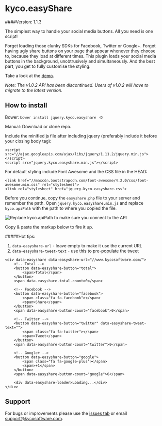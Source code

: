kyco.easyShare
==============
####Version: 1.1.3

The simplest way to handle your social media buttons. All you need is one script!

Forget loading those clunky SDKs for Facebook, Twitter or Google+. Forget having ugly
share buttons on your page that appear whenever they choose to, because they load
at different times. This plugin loads your social media buttons in the background,
unobtrusively and simultaneously. And the best part, you get to fully customise the
styling.

Take a look at the [demo](https://www.kycosoftware.com/projects/demo/easyshare).

_Note: The v1.0.2 API has been discontinued. Users of v1.0.2 will have to migrate to the latest version._

How to install
--------------

Bower: `bower install jquery.kyco.easyshare -D`

Manual: Download or clone repo.

Include the minified js file after including jquery (preferably include it before your closing body tag):

	<script src="//ajax.googleapis.com/ajax/libs/jquery/1.11.2/jquery.min.js"></script>
	<script src="jquery.kyco.easyshare.min.js"></script>

For default styling include Font Awesome and the CSS file in the HEAD:

	<link href="//maxcdn.bootstrapcdn.com/font-awesome/4.2.0/css/font-awesome.min.css" rel="stylesheet">
	<link rel="stylesheet" href="jquery.kyco.easyshare.css">

Before you continue, copy the `easyshare.php` file to your server and remember the path.
Open `jquery.kyco.easyshare.min.js` and replace `kyco.apiPath` with the path to where you copied the file.

![Replace kyco.apiPath to make sure you connect to the API](https://www.kycosoftware.com/uploads/easyshare/easyshare.png)

Copy & paste the markup below to fire it up.

#####Hot tips:
1. `data-easyshare-url` - leave empty to make it use the current URL
2. `data-easyshare-tweet-text` - use this to pre-populate the tweet

```
<div data-easyshare data-easyshare-url="//www.kycosoftware.com/">
	<!-- Total -->
	<button data-easyshare-button="total">
		<span>Total</span>
	</button>
	<span data-easyshare-total-count>0</span>

	<!-- Facebook -->
	<button data-easyshare-button="facebook">
		<span class="fa fa-facebook"></span>
		<span>Share</span>
	</button>
	<span data-easyshare-button-count="facebook">0</span>

	<!-- Twitter -->
	<button data-easyshare-button="twitter" data-easyshare-tweet-text="">
		<span class="fa fa-twitter"></span>
		<span>Tweet</span>
	</button>
	<span data-easyshare-button-count="twitter">0</span>

	<!-- Google+ -->
	<button data-easyshare-button="google">
		<span class="fa fa-google-plus"></span>
		<span>+1</span>
	</button>
	<span data-easyshare-button-count="google">0</span>

	<div data-easyshare-loader>Loading...</div>
</div>
```

Support
-------

For bugs or improvements please use the [issues tab](https://github.com/kyco/jquery.kyco.easyshare/issues)
or email [support@kycosoftware.com](mailto:support@kycosoftware.com).
